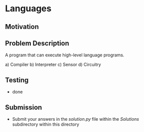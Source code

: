 # Languages

## Motivation


## Problem Description 
A program that can execute high-level language programs. 

a) Compiler
b) Interpreter
c) Sensor
d) Circuitry

## Testing
* done

## Submission
* Submit your answers in the *solution.py* file within the *Solutions* subdirectory within this directory

